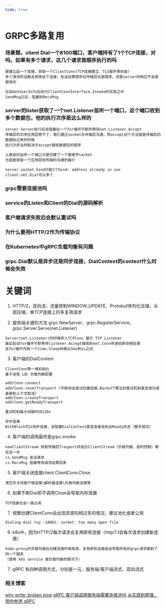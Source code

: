 ```yaml
---
hide: true
---
```

# GRPC多路复用

### 场景题，client Dial一个8100端口，客户端持有了1个TCP连接，对吗，如果有多个请求，这几个请求是顺序执行的吗
```
是建立起一个连接，获取一个ClientConn(TCP连接建立、TLS握手等封装)
多个请求的话都会使用这个连接，发送如果顺序在传输层也是顺序，但是server的响应不会是顺序的

比如GetUserInfo后执行ClientConnInterface.Invoke的实现之中
SendMsg之后，阻塞到RecvMsg
```

### server的lister获取了一个net.Listener监听一个端口，这个端口收到多个数据包，他的执行次序是这么样的
```
server.Server执行后会阻塞在一个for循环不断的等待net.Listener.Accept
传输层的次序应用层管不了，我们通过socket与传输层沟通，而accept这个方法就是传输层的数据给过来的时候
执行次序当然取决于accept接收数据包的顺序

上面说的监听一个端口只是创建了一个套接字socket
也就是获取一个应用层和传输的沟通的媒介

server.socket.bind只能1个bind: address already in use
client.net.Dial可以多个
```

### grpc需要连接池吗

### service的Listen和Client的Dial的源码解析

### 客户端请求失败后会默认重试吗

### 为什么要用HTTP/2作为传输协议

### 在Kubernetes中gRPC负载均衡有问题

###  grpc.Dial默认是异步还是同步连接，DialContext的context什么时候会失效

# 关键词

1. HTTP/2，双向流、流量控制WINDOW_UPDATE、Protobuf序列化压缩、头部压缩、单TCP连接上的多复用请求

2. 服务端关键的方法 grpc.NewServer、grpc.RegisterService、grpc.Server.Serve(net.Listener)
```
Server(net.Listener)的时候传入TCPConn 基于 TCP Listener
最后启动for循环不断等待listener.Accept接收到net.Conn传递给新协程处理
这for循环内有一个time.Sleep休眠从5ms到1s之间
```

3. 客户端的DialContext
```
ClientConn等一堆初始化
基于进程 LB）负载均衡配置

addrConn.connect
addrConn.resetTransport (不断地去尝试创建连接,Backoff算法的重试机制直至成功或者直到上下文取消)
addrConn.createTransport
addrConn.getReadyTransport

重试机制最大间隔时间120s

异步连接 
WithBlock可以同步连接，会阻塞DialContext直至连接会到达Ready状态（握手成功）
```

4. 客户端的调用最终是grpc.invoke
```
newClientStream 获取传输层Trasport并组合ClientStream（负载均衡、超时控制）都在这一步
cs.SendMsg 发送请求
cs.RecvMsg 阻塞等待请求结果回来
```

5. 客户端关闭连接client.ClientConn.Close
```
清空并关闭客户端连接\解析器连接\负载均衡连接等
```

6. 如果不断Dial却不调用Close会导致内存泄漏
```
TCP连接也会一直占用
```

7. 频繁创建ClientConn会出现资源句柄过多的情况，建议池化或者公用
```
dialing dial tcp :10001: socket: too many open file
```

6. k8s中，因为HTTP/2每次请求会复用原有连接（http/1.1会每次请求创建新连接）
```
kube-proxy的负载均衡在创建连接时候有效，复用原有连接就会导致所有的grpc请求都到了同一个服务
（使用 k8s service 做负载均衡的情况下）
```

7. gRPC 有四种调用方式，分别是一元、服务端/客户端流式、双向流式

### 相关博客

[why write: broken pipe](https://blog.csdn.net/cljdsc/article/details/124134531)
[gRPC 客户端调用服务端需要连接池吗](https://juejin.cn/post/7118357388561907743)
[从实践到原理，带你参透 gRPC](https://eddycjy.gitbook.io/golang/di-1-ke-za-tan/talking-grpc)